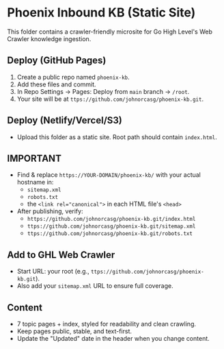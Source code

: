 # Phoenix Inbound KB (Static Site)

This folder contains a crawler-friendly microsite for Go High Level's Web Crawler knowledge ingestion.

## Deploy (GitHub Pages)
1. Create a public repo named `phoenix-kb`.
2. Add these files and commit.
3. In Repo Settings → Pages: Deploy from `main` branch → `/root`.
4. Your site will be at `ttps://github.com/johnorcasg/phoenix-kb.git`.

## Deploy (Netlify/Vercel/S3)
- Upload this folder as a static site. Root path should contain `index.html`.

## IMPORTANT
- Find & replace `https://YOUR-DOMAIN/phoenix-kb/` with your actual hostname in:
  - `sitemap.xml`
  - `robots.txt`
  - the `<link rel="canonical">` in each HTML file's `<head>`
- After publishing, verify:
  - `https://github.com/johnorcasg/phoenix-kb.git/index.html`
  - `ttps://github.com/johnorcasg/phoenix-kb.git/sitemap.xml`
  - `ttps://github.com/johnorcasg/phoenix-kb.git/robots.txt`

## Add to GHL Web Crawler
- Start URL: your root (e.g., `ttps://github.com/johnorcasg/phoenix-kb.git`).
- Also add your `sitemap.xml` URL to ensure full coverage.

## Content
- 7 topic pages + index, styled for readability and clean crawling.
- Keep pages public, stable, and text-first.
- Update the "Updated" date in the header when you change content.
